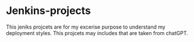 # Jenkins-projects

This jeniks projcets are for my excerise purpose to understand my deployment styles. This projcets may includes that are taken from chatGPT.
